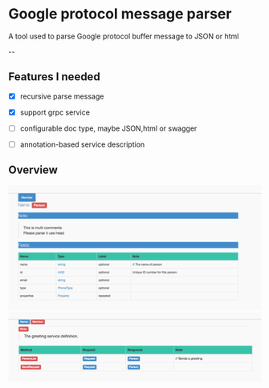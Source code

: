 # Google protocol message parser

A tool used to parse Google protocol buffer message to JSON or html

--

## Features I needed

- [X] recursive parse message
- [X] support grpc service
- [ ] configurable doc type, maybe JSON,html or swagger
- [ ] annotation-based service description


## Overview

![](doc/img/message_person.png)
![](doc/img/service_man.png)
